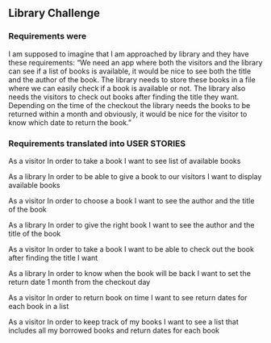## Library Challenge

### Requirements were

I am supposed to imagine that I am approached by library and they have these requirements:
“We need an app where both the visitors and the library can see if a list of books is available, it would be nice to see both the title and the author of the book. The library needs to store these books in a file where we can easily check if a book is available or not. The library also needs the visitors to check out books after finding the title they want. Depending on the time of the checkout the library needs the books to be returned within a month and obviously, it would be nice for the visitor to know which date to return the book.”

### Requirements translated into USER STORIES

As a visitor
In order to take a book
I want to see list of available books

As a library
In order to be able to give a book to our visitors
I want to display available books

As a visitor
In order to choose a book
I want to see the author and the title of the book

As a library
In order to give the right book
I want to see the author and the title of the book

As a visitor
In order to take a book
I want to be able to check out the book after finding the title I want

As a library
In order to know when the book will be back
I want to set the return date 1 month from the checkout day

As a visitor
In order to return book on time
I want to see return dates for each book in a list

As a visitor
In order to keep track of my books
I want to see a list that includes all my borrowed books and return dates for each book
